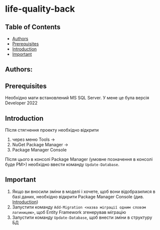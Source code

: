 # life-quality-back

## Table of Contents
- [Authors](#authors)
- [Prerequisites](#prerequisites)
- [Introduction](#introduction)
- [Important](#important)

## <a name="authors"></a> Authors:

## <a name="prerequisites"></a> Prerequisites
Необхідно мати встановлений MS SQL Server. 
У мене це була версія Developer 2022

## <a name="introduction"></a> Introduction
Після стягнення проекту необхідно відкрити 
1. через меню Tools -> 
2. NuGet Package Manager ->
3. Package Manager Console

Після цього в консолі Package Manager (умовне позначення в консолі буде PM>) необхідно ввести команду `Update-Database`.

## <a name="important"></a> Important
1. Якщо ви вносили зміни в моделі і хочете, щоб вони відобразилися в базі даних, необхідно відкрити Package Manager Console (див. [Introduction](#authors))
2. Запустити команду `Add-Migration <назва міграції одним словом латиницею>`, щоб Entity Framework згенерував міграцію
3. Запустити команду `Update-Database`, щоб внести зміни в структуру БД